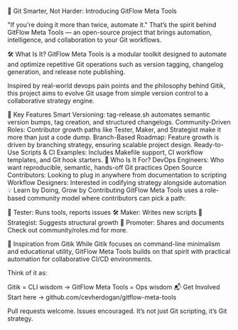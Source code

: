 🚀 Git Smarter, Not Harder: Introducing GitFlow Meta Tools

"If you're doing it more than twice, automate it."
That’s the spirit behind GitFlow Meta Tools — an open-source project that brings automation, intelligence, and collaboration to your Git workflows.

🛠 What Is It?
GitFlow Meta Tools is a modular toolkit designed to automate and optimize repetitive Git operations such as version tagging, changelog generation, and release note publishing.

Inspired by real-world devops pain points and the philosophy behind Gitik, this project aims to evolve Git usage from simple version control to a collaborative strategy engine.

🔧 Key Features
Smart Versioning: tag-release.sh automates semantic version bumps, tag creation, and structured changelogs.
Community-Driven Roles: Contributor growth paths like Tester, Maker, and Strategist make it more than just a code dump.
Branch-Based Roadmap: Feature growth is driven by branching strategy, ensuring scalable project design.
Ready-to-Use Scripts & CI Examples: Includes Makefile support, CI workflow templates, and Git hook starters.
🌱 Who Is It For?
DevOps Engineers: Who want reproducible, semantic, hands-off Git practices
Open Source Contributors: Looking to plug in anywhere from documentation to scripting
Workflow Designers: Interested in codifying strategy alongside automation
💡 Learn by Doing, Grow by Contributing
GitFlow Meta Tools uses a role-based community model where contributors can pick a path:

🧪 Tester: Runs tools, reports issues
🛠 Maker: Writes new scripts
🧭 Strategist: Suggests structural growth
📢 Promoter: Shares and documents
Check out community/roles.md for more.

🧭 Inspiration from Gitik
While Gitik focuses on command-line minimalism and educational utility, GitFlow Meta Tools builds on that spirit with practical automation for collaborative CI/CD environments.

Think of it as:

Gitik = CLI wisdom → GitFlow Meta Tools = Ops wisdom
📬 Get Involved
Start here → github.com/cevherdogan/gitflow-meta-tools

Pull requests welcome. Issues encouraged.
It’s not just Git scripting, it’s Git strategy.

